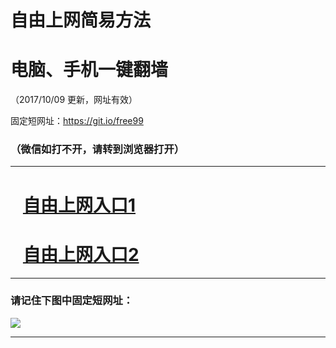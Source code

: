 ﻿# 自由上网简易方法

# 电脑、手机一键翻墙

（2017/10/09 更新，网址有效）

固定短网址：https://git.io/free99

### （微信如打不开，请转到浏览器打开）


***





# &nbsp;&nbsp; <a href="http://ft2187412277.fwq-tz-1001.info/fwqtz01.html?t=100900116119 " target="_blank">自由上网入口1</a>
# &nbsp;&nbsp; <a href="http://ft2840118064.fwq-tz-1002.info/fwqtz02.html?t=100900116994 " target="_blank">自由上网入口2</a>
***

### 请记住下图中固定短网址：

<img src="https://s3-us-west-2.amazonaws.com/fwq-1001/yjfq-20170905okok.png" /> 


***

